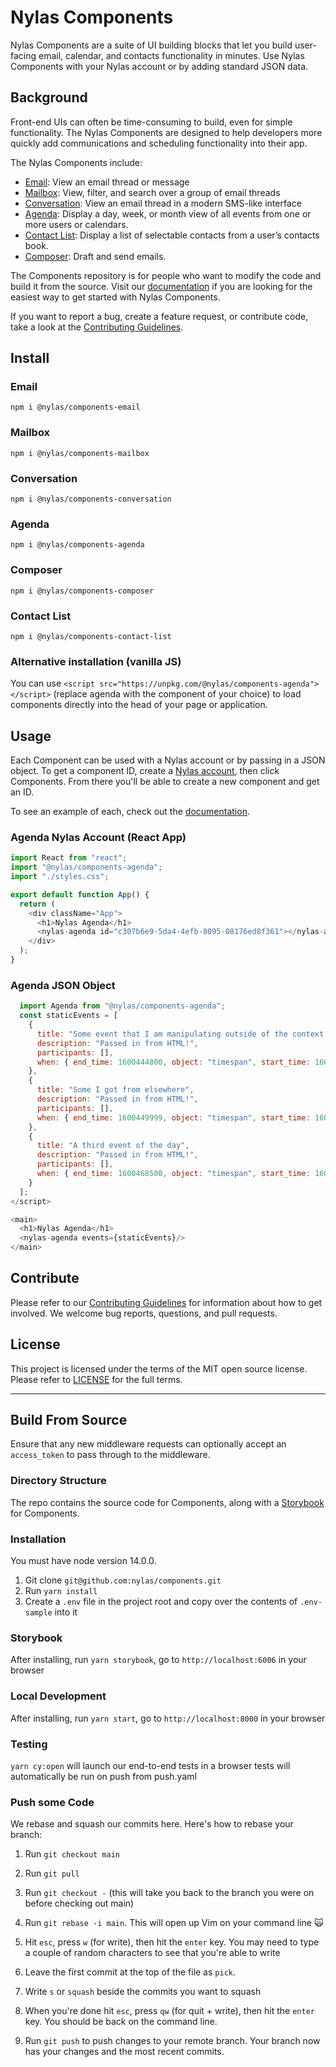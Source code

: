 # Nylas Components

Nylas Components are a suite of UI building blocks that let you build user-facing email, calendar, and contacts functionality in minutes. Use Nylas Components with your Nylas account or by adding standard JSON data.

## Background

Front-end UIs can often be time-consuming to build, even for simple functionality. The Nylas Components are designed to help developers more quickly add communications and scheduling functionality into their app.

The Nylas Components include:

- [Email](./components/email): View an email thread or message
- [Mailbox](./components/mailbox): View, filter, and search over a group of email threads
- [Conversation](./components/conversation): View an email thread in a modern SMS-like interface
- [Agenda](./components/agenda): Display a day, week, or month view of all events from one or more users or calendars.
- [Contact List](./components/contact-list): Display a list of selectable contacts from a user’s contacts book.
- [Composer](./components/composer): Draft and send emails.

The Components repository is for people who want to modify the code and build it from the source. Visit our [documentation](https://developer.nylas.com/docs/user-experience/components/) if you are looking for the easiest way to get started with Nylas Components.

If you want to report a bug, create a feature request, or contribute code, take a look at the [Contributing Guidelines](CONTRIBUTING.md).

## Install

### Email

`npm i @nylas/components-email`

### Mailbox

`npm i @nylas/components-mailbox`

### Conversation

`npm i @nylas/components-conversation`

### Agenda

`npm i @nylas/components-agenda`

### Composer

`npm i @nylas/components-composer`

### Contact List

`npm i @nylas/components-contact-list`

### Alternative installation (vanilla JS)

You can use `<script src="https://unpkg.com/@nylas/components-agenda"></script>` (replace agenda with the component of your choice) to load components directly into the head of your page or application.

## Usage

Each Component can be used with a Nylas account or by passing in a JSON object. To get a component ID, create a [Nylas account](https://dashboard.nylas.com/register), then click Components. From there you'll be able to create a new component and get an ID.

To see an example of each, check out the [documentation](https://developer.nylas.com/docs/user-experience/components/).

### Agenda Nylas Account (React App)

```js
import React from "react";
import "@nylas/components-agenda";
import "./styles.css";

export default function App() {
  return (
    <div className="App">
      <h1>Nylas Agenda</h1>
      <nylas-agenda id="c307b6e9-5da4-4efb-8095-08176ed8f361"></nylas-agenda>
    </div>
  );
}
```

### Agenda JSON Object

```js
  import Agenda from "@nylas/components-agenda";
  const staticEvents = [
    {
      title: "Some event that I am manipulating outside of the context of Nylas",
      description: "Passed in from HTML!",
      participants: [],
      when: { end_time: 1600444800, object: "timespan", start_time: 1600438500 }
    },
    {
      title: "Some I got from elsewhere",
      description: "Passed in from HTML!",
      participants: [],
      when: { end_time: 1600449999, object: "timespan", start_time: 1600448500 }
    },
    {
      title: "A third event of the day",
      description: "Passed in from HTML!",
      participants: [],
      when: { end_time: 1600468500, object: "timespan", start_time: 1600458500 }
    }
  ];
</script>

<main>
  <h1>Nylas Agenda</h1>
  <nylas-agenda events={staticEvents}/>
</main>
```

## Contribute

Please refer to our [Contributing Guidelines](CONTRIBUTING.md) for information about how to get involved. We welcome bug reports, questions, and pull requests.

## License

This project is licensed under the terms of the MIT open source license. Please refer to [LICENSE](LICENSE) for the full terms.

---

## Build From Source

Ensure that any new middleware requests can optionally accept an `access_token` to pass through to the middleware.

### Directory Structure

The repo contains the source code for Components, along with a [Storybook](storybook.js.org) for Components.

### Installation

You must have node version 14.0.0.

1. Git clone `git@github.com:nylas/components.git`
2. Run `yarn install`
3. Create a `.env` file in the project root and copy over the contents of `.env-sample` into it

### Storybook

After installing, run `yarn storybook`, go to `http://localhost:6006` in your browser

### Local Development

After installing, run `yarn start`, go to `http://localhost:8000` in your browser

### Testing

`yarn cy:open` will launch our end-to-end tests in a browser
tests will automatically be run on push from push.yaml

### Push some Code

We rebase and squash our commits here. Here's how to rebase your branch:

1. Run `git checkout main`

2. Run `git pull`

3. Run `git checkout -` (this will take you back to the branch you were on before checking out main)

4. Run `git rebase -i main`. This will open up Vim on your command line 🙀

5. Hit `esc`, press `w` (for write), then hit the `enter` key. You may need to type a couple of random characters to see that you're able to write

6. Leave the first commit at the top of the file as `pick`.

7. Write `s` or `squash` beside the commits you want to squash

8. When you're done hit `esc`, press `qw` (for quit + write), then hit the `enter` key. You should be back on the command line.

9. Run `git push` to push changes to your remote branch. Your branch now has your changes and the most recent commits.
